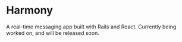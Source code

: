 # Harmony
A real-time messaging app built with Rails and React. Currently being worked on, and will be released soon.
